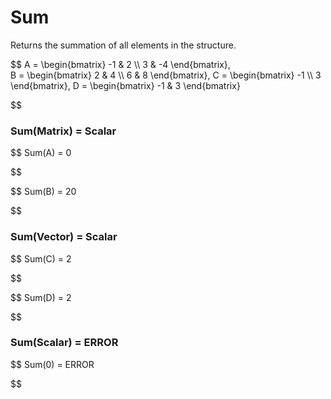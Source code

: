 # Sum

Returns the summation of all elements in the structure.


$$
A = \begin{bmatrix}
    -1 & 2          \\\\
     3 & -4
\end{bmatrix}, \
B = \begin{bmatrix}
    2 & 4          \\\\
    6 & 8
\end{bmatrix}, 
C = \begin{bmatrix}
    -1 \\\\
     3
\end{bmatrix}, 
D = \begin{bmatrix}
    -1 & 3
\end{bmatrix}

$$

### Sum(Matrix) = Scalar


$$
Sum(A) = 0

$$


$$
Sum(B) = 20

$$

### Sum(Vector) = Scalar


$$
Sum(C) = 2

$$


$$
Sum(D) = 2

$$

### Sum(Scalar) = ERROR


$$
Sum(0) = ERROR

$$